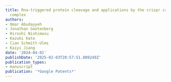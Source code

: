 ```yaml
---
title: Rna-triggered protein cleavage and applications by the crispr cas7-11-csx29
  complex
authors:
- Omar Abudayyeh
- Jonathan Gootenberg
- Hiroshi Nishimasu
- Kazuki Kato
- Cian Schmitt-Ulms
- Kaiyi Jiang
date: '2024-04-01'
publishDate: '2025-02-03T20:57:51.809249Z'
publication_types:
- manuscript
publication: '*Google Patents*'
---
```

